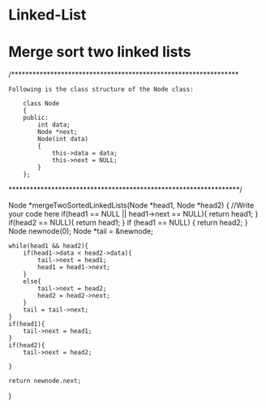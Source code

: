 # Linked-List
# Merge sort two linked lists
/****************************************************************
 
    Following is the class structure of the Node class:

        class Node
        {
        public:
	        int data;
	        Node *next;
	        Node(int data)
	        {
		        this->data = data;
		        this->next = NULL;
	        }
        };

*****************************************************************/

Node *mergeTwoSortedLinkedLists(Node *head1, Node *head2)
{
    //Write your code here
	if(head1 == NULL || head1->next == NULL){
		return head1;
	}
	if(head2 == NULL){
		return head1;
	}
    if (head1 == NULL) {
         return head2;
    }
	Node newnode(0);
	Node *tail = &newnode;

	while(head1 && head2){
		if(head1->data < head2->data){
			tail->next = head1;
			head1 = head1->next;
		}
		else{
			tail->next = head2;
			head2 = head2->next;
		}
		tail = tail->next;
	}
	if(head1){
		tail->next = head1;
	}
	if(head2){
		tail->next = head2;

	}
       
	return newnode.next;
	
}
